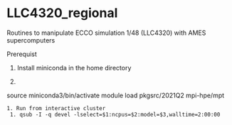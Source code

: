 # LLC4320_regional
Routines to manipulate ECCO simulation 1/48 (LLC4320) with AMES supercomputers

Prerequist 

1. Install miniconda in the home directory
1. ```
source miniconda3/bin/activate
module load pkgsrc/2021Q2 mpi-hpe/mpt
```
1. Run from interactive cluster
 1. qsub -I -q devel -lselect=$1:ncpus=$2:model=$3,walltime=2:00:00 
